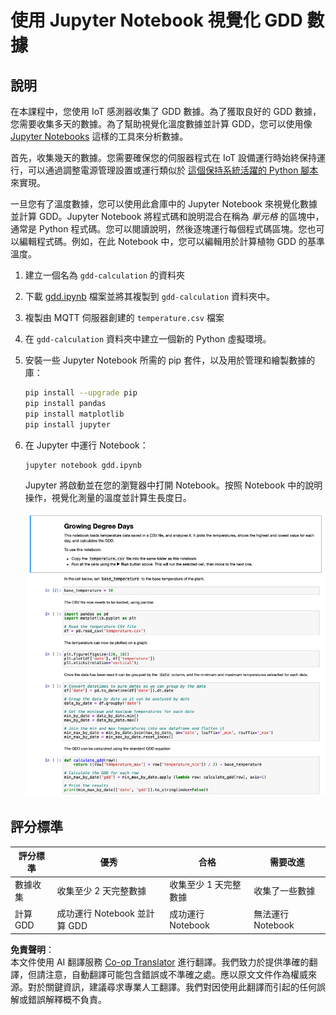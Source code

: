 <!--
CO_OP_TRANSLATOR_METADATA:
{
  "original_hash": "1e21b012c6685f8bf73e0e76cdca3347",
  "translation_date": "2025-08-24T22:03:06+00:00",
  "source_file": "2-farm/lessons/1-predict-plant-growth/assignment.md",
  "language_code": "tw"
}
-->
# 使用 Jupyter Notebook 視覺化 GDD 數據

## 說明

在本課程中，您使用 IoT 感測器收集了 GDD 數據。為了獲取良好的 GDD 數據，您需要收集多天的數據。為了幫助視覺化溫度數據並計算 GDD，您可以使用像 [Jupyter Notebooks](https://jupyter.org) 這樣的工具來分析數據。

首先，收集幾天的數據。您需要確保您的伺服器程式在 IoT 設備運行時始終保持運行，可以通過調整電源管理設置或運行類似於 [這個保持系統活躍的 Python 腳本](https://github.com/jaqsparow/keep-system-active) 來實現。

一旦您有了溫度數據，您可以使用此倉庫中的 Jupyter Notebook 來視覺化數據並計算 GDD。Jupyter Notebook 將程式碼和說明混合在稱為 *單元格* 的區塊中，通常是 Python 程式碼。您可以閱讀說明，然後逐塊運行每個程式碼區塊。您也可以編輯程式碼。例如，在此 Notebook 中，您可以編輯用於計算植物 GDD 的基準溫度。

1. 建立一個名為 `gdd-calculation` 的資料夾

1. 下載 [gdd.ipynb](../../../../../2-farm/lessons/1-predict-plant-growth/code-notebook/gdd.ipynb) 檔案並將其複製到 `gdd-calculation` 資料夾中。

1. 複製由 MQTT 伺服器創建的 `temperature.csv` 檔案

1. 在 `gdd-calculation` 資料夾中建立一個新的 Python 虛擬環境。

1. 安裝一些 Jupyter Notebook 所需的 pip 套件，以及用於管理和繪製數據的庫：

    ```sh
    pip install --upgrade pip
    pip install pandas
    pip install matplotlib
    pip install jupyter
    ```

1. 在 Jupyter 中運行 Notebook：

    ```sh
    jupyter notebook gdd.ipynb
    ```

    Jupyter 將啟動並在您的瀏覽器中打開 Notebook。按照 Notebook 中的說明操作，視覺化測量的溫度並計算生長度日。

    ![Jupyter Notebook](../../../../../translated_images/gdd-jupyter-notebook.c5b52cf21094f158a61f47f455490fd95f1729777ff90861a4521820bf354cdc.tw.png)

## 評分標準

| 評分標準 | 優秀 | 合格 | 需要改進 |
| -------- | ---- | ---- | -------- |
| 數據收集 | 收集至少 2 天完整數據 | 收集至少 1 天完整數據 | 收集了一些數據 |
| 計算 GDD | 成功運行 Notebook 並計算 GDD | 成功運行 Notebook | 無法運行 Notebook |

**免責聲明**：  
本文件使用 AI 翻譯服務 [Co-op Translator](https://github.com/Azure/co-op-translator) 進行翻譯。我們致力於提供準確的翻譯，但請注意，自動翻譯可能包含錯誤或不準確之處。應以原文文件作為權威來源。對於關鍵資訊，建議尋求專業人工翻譯。我們對因使用此翻譯而引起的任何誤解或錯誤解釋概不負責。